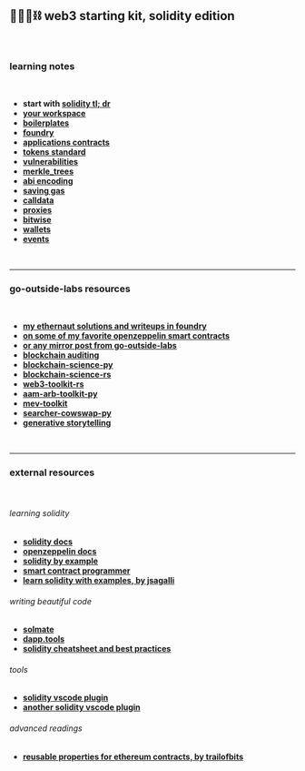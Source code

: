 ## 🥷🏻🛵⛓️ web3 starting kit, solidity edition


<br>

### learning notes

<br>

* **start with [solidity tl; dr](solidity_tldr.md)**
* **[your workspace](basic_knowledge/workspace)**
* **[boilerplates](basic_knowledge/boilerplates)**
* **[foundry](basic_knowledge/foundry)**
* **[applications contracts](advanced_knowledge/applications_contracts)**
* **[tokens standard](advanced_knowledge/token_standards)**
* **[vulnerabilities](https://github.com/go-outside-labs/blockchain-auditing/tree/main/advanced_expert/vulnerabilities)**
* **[merkle_trees](advanced_knowledge/merkle_trees)**
* **[abi encoding](advanced_knowledge/abi_encoding)**
* **[saving gas](advanced_knowledge/saving_gas)**
* **[calldata](advanced_knowledge/calldata)**
* **[proxies](advanced_knowledge/proxies)**
* **[bitwise](advanced_knowledge/bitwise)**
* **[wallets](advanced_knowledge/wallets)**
* **[events](advanced_knowledge/events)**

<br>

---

### go-outside-labs resources

<br>

* **[my ethernaut solutions and writeups in foundry](https://github.com/go-outside-labs/ethernaut-foundry-writeups-sol)**
* **[on some of my favorite openzeppelin smart contracts](https://mirror.xyz/go-outside.eth/7Q5DK8cZNZ5CP6ThJjEithPvjgckA24D2wb-j0Ps5-I)**
* **[or any mirror post from go-outside-labs](https://mirror.xyz/go-outside.eth)**
* **[blockchain auditing](https://github.com/go-outside-labs/blockchain-auditing)**
* **[blockchain-science-py](https://github.com/go-outside-labs/blockchain-science-py)**
* **[blockchain-science-rs](https://github.com/go-outside-labs/blockchain-science-rs)**
* **[web3-toolkit-rs](https://github.com/go-outside-labs/web3-toolkit-rs)**
* **[aam-arb-toolkit-py](https://github.com/go-outside-labs/amm-arb-toolkit-py)**
* **[mev-toolkit](https://github.com/go-outside-labs/mev-toolkit)**
* **[searcher-cowswap-py](https://github.com/go-outside-labs/searcher-cowswap-py)**
* **[generative storytelling](https://github.com/go-outside-labs/generative-sol)**

  
<br>

---

### external resources

<br>

###### learning solidity

* **[solidity docs](https://docs.soliditylang.org/en/v0.8.12/)**
* **[openzeppelin docs](https://docs.openzeppelin.com/)**
* **[solidity by example](https://solidity-by-example.org/)**
* **[smart contract programmer](https://www.youtube.com/channel/UCJWh7F3AFyQ_x01VKzr9eyA)**
* **[learn solidity with examples, by jsagalli](https://github.com/James-Sangalli/learn-solidity-with-examples)**



###### writing beautiful code

* **[solmate](https://github.com/transmissions11/solmate/)**
* **[dapp.tools](https://dapp.tools/)**
* **[solidity cheatsheet and best practices](https://github.com/manojpramesh/solidity-cheatsheet)**


###### tools

* **[solidity vscode plugin](https://marketplace.visualstudio.com/items?itemName=tintinweb.solidity-visual-auditor)**
* **[another solidity vscode plugin](https://marketplace.visualstudio.com/items?itemName=JuanBlanco.solidity)**


###### advanced readings

* **[reusable properties for ethereum contracts, by trailofbits](https://blog.trailofbits.com/2023/02/27/reusable-properties-ethereum-contracts-echidna/)**
